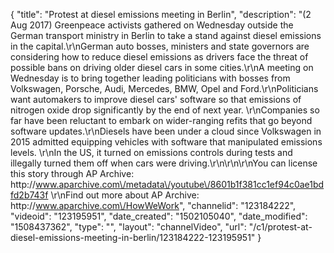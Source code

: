 {
    "title": "Protest at diesel emissions meeting in Berlin",
    "description": "(2 Aug 2017) Greenpeace activists gathered on Wednesday outside the German transport ministry in Berlin to take a stand against diesel emissions in the capital.\r\nGerman auto bosses, ministers and state governors are considering how to reduce diesel emissions as drivers face the threat of possible bans on driving older diesel cars in some cities.\r\nA meeting on Wednesday is to bring together leading politicians with bosses from Volkswagen, Porsche, Audi, Mercedes, BMW, Opel and Ford.\r\nPoliticians want automakers to improve diesel cars' software so that emissions of nitrogen oxide drop significantly by the end of next year. \r\nCompanies so far have been reluctant to embark on wider-ranging refits that go beyond software updates.\r\nDiesels have been under a cloud since Volkswagen in 2015 admitted equipping vehicles with software that manipulated emissions levels. \r\nIn the US, it turned on emissions controls during tests and illegally turned them off when cars were driving.\r\n\r\n\r\nYou can license this story through AP Archive: http:\/\/www.aparchive.com\/metadata\/youtube\/8601b1f381cc1ef94c0ae1bdfd2b743f \r\nFind out more about AP Archive: http:\/\/www.aparchive.com\/HowWeWork",
    "channelid": "123184222",
    "videoid": "123195951",
    "date_created": "1502105040",
    "date_modified": "1508437362",
    "type": "",
    "layout": "channelVideo",
    "url": "\/c1\/protest-at-diesel-emissions-meeting-in-berlin\/123184222-123195951"
}